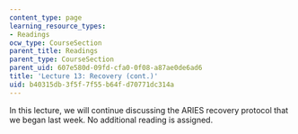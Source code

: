 ```yaml
---
content_type: page
learning_resource_types:
- Readings
ocw_type: CourseSection
parent_title: Readings
parent_type: CourseSection
parent_uid: 607e580d-09fd-cfa0-0f08-a87ae0de6ad6
title: 'Lecture 13: Recovery (cont.)'
uid: b40315db-3f5f-7f55-b64f-d70771dc314a
---
```


In this lecture, we will continue discussing the ARIES recovery protocol that we began last week. No additional reading is assigned.
